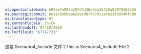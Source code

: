 ```yaml
---
ms.openlocfilehash: b91ae7a982e187d4d36a6ea15ff8a8f97036222d
ms.sourcegitcommit: 8611c6bbbea62e91db77d7951a4b21add340fc89
ms.translationtype: HT
ms.contentlocale: zh-CN
ms.lasthandoff: 07/10/2019
ms.locfileid: "67717721"
---
```

<span data-ttu-id="572f6-101">这是 Scenario4_Include 文件 2</span><span class="sxs-lookup"><span data-stu-id="572f6-101">This is Scenario4_Include File 2</span></span>

